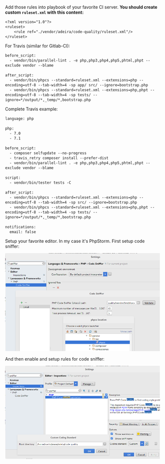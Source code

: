 Add those rules into playbook of your favorite CI server. **You should create custom `ruleset.xml` with this content:**

```
<?xml version="1.0"?>
<ruleset>
	<rule ref="./vendor/adeira/code-quality/ruleset.xml"/>
</ruleset>
```

For Travis (similar for Gitlab-CI):

```
before_script:
  - vendor/bin/parallel-lint . -e php,php3,php4,php5,phtml,phpt --exclude vendor --blame

after_script:
  - vendor/bin/phpcs --standard=ruleset.xml --extensions=php --encoding=utf-8 --tab-width=4 -sp app/ src/ --ignore=bootstrap.php
  - vendor/bin/phpcs --standard=ruleset.xml --extensions=php,phpt --encoding=utf-8 --tab-width=4 -sp tests/ --ignore=*/output/*,_temp/*,bootstrap.php
```

Complete Travis example:

```
language: php

php:
  - 7.0
  - 7.1

before_script:
  - composer selfupdate --no-progress
  - travis_retry composer install --prefer-dist
  - vendor/bin/parallel-lint . -e php,php3,php4,php5,phtml,phpt --exclude vendor --blame

script:
  - vendor/bin/tester tests -C

after_script:
  - vendor/bin/phpcs --standard=ruleset.xml --extensions=php --encoding=utf-8 --tab-width=4 -sp src/ --ignore=bootstrap.php
  - vendor/bin/phpcs --standard=ruleset.xml --extensions=php,phpt --encoding=utf-8 --tab-width=4 -sp tests/ --ignore=*/output/*,_temp/*,bootstrap.php

notifications:
  email: false
```

Setup your favorite editor. In my case it's PhpStorm. First setup code sniffer:

![Step 1](screenshots/step1.png)

And then enable and setup rules for code sniffer:

![Step 2](screenshots/step2.png)
